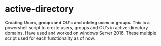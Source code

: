 # active-directory 
Creating Users, groups and OU's and adding users to groups.
This is a powershell script to create users, groups and OU's in active-directory domains.
Have used and worked on windows Server 2016. 
These multiple script used for each functionality as of now.
